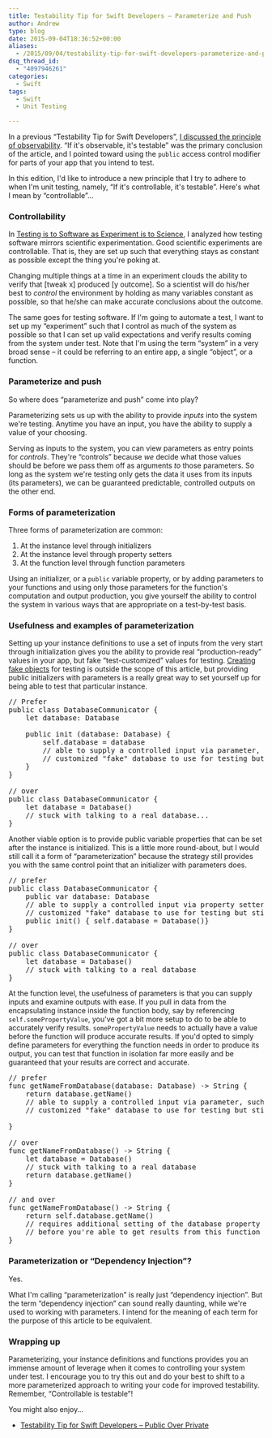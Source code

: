 ```yaml
---
title: Testability Tip for Swift Developers – Parameterize and Push
author: Andrew
type: blog
date: 2015-09-04T18:36:52+00:00
aliases:
  - /2015/09/04/testability-tip-for-swift-developers-parameterize-and-push/
dsq_thread_id:
  - "4097946261"
categories:
  - Swift
tags:
  - Swift
  - Unit Testing

---
```

In a previous &#8220;Testability Tip for Swift Developers&#8221;, [I discussed the principle of observability][1]. &#8220;If it's observable, it's testable&#8221; was the primary conclusion of the article, and I pointed toward using the `public` access control modifier for parts of your app that you intend to test.

In this edition, I'd like to introduce a new principle that I try to adhere to when I'm unit testing, namely, &#8220;If it's controllable, it's testable&#8221;. Here's what I mean by &#8220;controllable&#8221;&#8230;


<a name="controllability" class="jump-target"></a>

### Controllability

In [Testing is to Software as Experiment is to Science][2], I analyzed how testing software mirrors scientific experimentation. Good scientific experiments are controllable. That is, they are set up such that everything stays as constant as possible except the thing you're poking at.

Changing multiple things at a time in an experiment clouds the ability to verify that [tweak x] produced [y outcome]. So a scientist will do his/her best to _control_ the environment by holding as many variables constant as possible, so that he/she can make accurate conclusions about the outcome.

The same goes for testing software. If I'm going to automate a test, I want to set up my &#8220;experiment&#8221; such that I control as much of the system as possible so that I can set up valid expectations and verify results coming from the system under test. Note that I'm using the term &#8220;system&#8221; in a very broad sense – it could be referring to an entire app, a single &#8220;object&#8221;, or a function.

<a name="parameterize-push" class="jump-target"></a>

### Parameterize and push

So where does &#8220;parameterize and push&#8221; come into play?

Parameterizing sets us up with the ability to provide _inputs_ into the system we're testing. Anytime you have an input, you have the ability to supply a value of your choosing.

Serving as inputs to the system, you can view parameters as entry points for _controls_. They're &#8220;controls&#8221; because _we_ decide what those values should be before we pass them off as arguments _to_ those parameters. So long as the system we're testing only gets the data it uses from its inputs (its parameters), we can be guaranteed predictable, controlled outputs on the other end.

<a name="forms" class="jump-target"></a>

### Forms of parameterization

Three forms of parameterization are common:

  1. At the instance level through initializers
  2. At the instance level through property setters
  3. At the function level through function parameters

Using an initializer, or a `public` variable property, or by adding parameters to your functions and using only those parameters for the function's computation and output production, you give yourself the ability to control the system in various ways that are appropriate on a test-by-test basis.

<a name="usefulness" class="jump-target"></a>

### Usefulness and examples of parameterization

Setting up your instance definitions to use a set of inputs from the very start through initialization gives you the ability to provide real &#8220;production-ready&#8221; values in your app, but fake &#8220;test-customized&#8221; values for testing. [Creating fake objects][3] for testing is outside the scope of this article, but providing public initializers with parameters is a really great way to set yourself up for being able to test that particular instance.

<pre class="lang:swift decode:true " >// Prefer
public class DatabaseCommunicator {
    let database: Database
    
    public init (database: Database) {
        self.database = database
        // able to supply a controlled input via parameter, such as supplying a 
        // customized "fake" database to use for testing but still supply a "real" database in real life
    }
}

// over
public class DatabaseCommunicator {
    let database = Database()
    // stuck with talking to a real database...
}</pre>

Another viable option is to provide public variable properties that can be set after the instance is initialized. This is a little more round-about, but I would still call it a form of &#8220;parameterization&#8221; because the strategy still provides you with the same control point that an initializer with parameters does.

<pre class="lang:swift decode:true " >// prefer
public class DatabaseCommunicator {
    public var database: Database
    // able to supply a controlled input via property setter, such as supplying a 
    // customized "fake" database to use for testing but still supply a "real" database in real life
    public init() { self.database = Database()}
}

// over
public class DatabaseCommunicator {
    let database = Database()
    // stuck with talking to a real database
}</pre>

At the function level, the usefulness of parameters is that you can supply inputs and examine outputs with ease. If you pull in data from the encapsulating instance inside the function body, say by referencing `self.somePropertyValue`, you've got a bit more setup to do to be able to accurately verify results. `somePropertyValue` needs to actually have a value before the function will produce accurate results. If you'd opted to simply define parameters for everything the function needs in order to produce its output, you can test that function in isolation far more easily and be guaranteed that your results are correct and accurate.

<pre class="lang:swift decode:true " >// prefer
func getNameFromDatabase(database: Database) -&gt; String {
    return database.getName()
    // able to supply a controlled input via parameter, such as supplying a 
    // customized "fake" database to use for testing but still supply a "real" database in real life
   
}

// over
func getNameFromDatabase() -&gt; String {
    let database = Database()
    // stuck with talking to a real database
    return database.getName()
}

// and over
func getNameFromDatabase() -&gt; String {
    return self.database.getName()
    // requires additional setting of the database property on 'self'
    // before you're able to get results from this function
}
</pre>

<a name="di" class="jump-target"></a>

### Parameterization or &#8220;Dependency Injection&#8221;?

Yes.

What I'm calling &#8220;parameterization&#8221; is really just &#8220;dependency injection&#8221;. But the term &#8220;dependency injection&#8221; can sound really daunting, while we're used to working with parameters. I intend for the meaning of each term for the purpose of this article to be equivalent.

### Wrapping up

Parameterizing, your instance definitions and functions provides you an immense amount of leverage when it comes to controlling your system under test. I encourage you to try this out and do your best to shift to a more parameterized approach to writing your code for improved testability. Remember, &#8220;Controllable is testable&#8221;!

<a name="related" class="jump-target"></a>

<div class="resources">
  <div class="resources-header">
    You might also enjoy&#8230;
  </div>
  
  <ul class="resources-content">
    <li>
      <i class="fa fa-angle-right"></i> <a href="https://www.andrewcbancroft.com/2015/04/15/testability-tip-for-swift-developers-public-over-private/" title="Testability Tip for Swift Developers – Public Over Private">Testability Tip for Swift Developers – Public Over Private</a>
    </li>
  </ul>
</div>

<a name="share" class="jump-target"></a>

 [1]: https://www.andrewcbancroft.com/2015/04/15/testability-tip-for-swift-developers-public-over-private/
 [2]: https://www.andrewcbancroft.com/2015/04/29/testing-is-to-software-as-experiment-is-to-science/
 [3]: https://www.andrewcbancroft.com/2014/07/15/how-to-create-mocks-and-stubs-in-swift/
